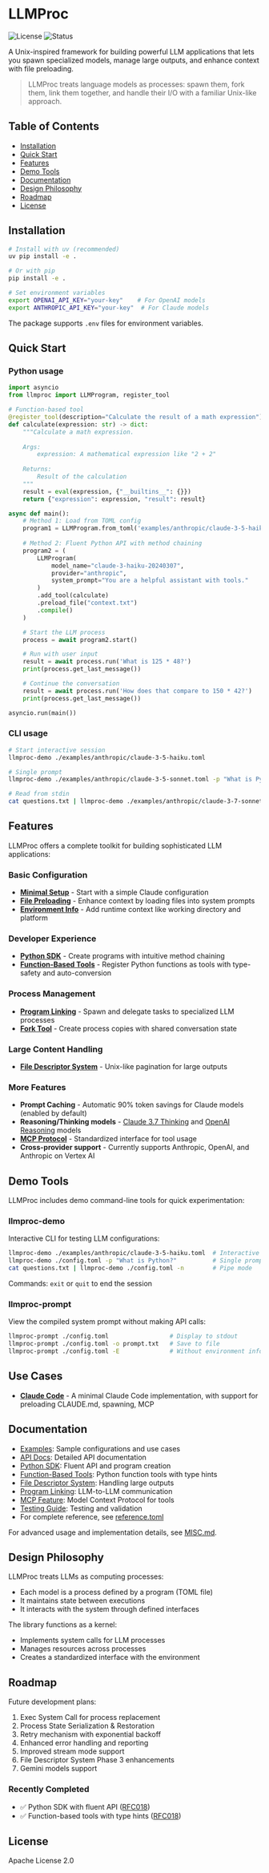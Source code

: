 # LLMProc

![License](https://img.shields.io/badge/license-Apache%202.0-blue)
![Status](https://img.shields.io/badge/status-active-green)

A Unix-inspired framework for building powerful LLM applications that lets you spawn specialized models, manage large outputs, and enhance context with file preloading.

> LLMProc treats language models as processes: spawn them, fork them, link them together, and handle their I/O with a familiar Unix-like approach.

## Table of Contents

- [Installation](#installation)
- [Quick Start](#quick-start)
- [Features](#features)
- [Demo Tools](#demo-tools)
- [Documentation](#documentation)
- [Design Philosophy](#design-philosophy)
- [Roadmap](#roadmap)
- [License](#license)

## Installation

```bash
# Install with uv (recommended)
uv pip install -e .

# Or with pip
pip install -e .

# Set environment variables
export OPENAI_API_KEY="your-key"    # For OpenAI models
export ANTHROPIC_API_KEY="your-key"  # For Claude models
```

The package supports `.env` files for environment variables.

## Quick Start

### Python usage

```python
import asyncio
from llmproc import LLMProgram, register_tool

# Function-based tool
@register_tool(description="Calculate the result of a math expression")
def calculate(expression: str) -> dict:
    """Calculate a math expression.
    
    Args:
        expression: A mathematical expression like "2 + 2"
        
    Returns:
        Result of the calculation
    """
    result = eval(expression, {"__builtins__": {}})
    return {"expression": expression, "result": result}

async def main():
    # Method 1: Load from TOML config
    program1 = LLMProgram.from_toml('examples/anthropic/claude-3-5-haiku.toml')
    
    # Method 2: Fluent Python API with method chaining
    program2 = (
        LLMProgram(
            model_name="claude-3-haiku-20240307",
            provider="anthropic",
            system_prompt="You are a helpful assistant with tools."
        )
        .add_tool(calculate)
        .preload_file("context.txt")
        .compile()
    )

    # Start the LLM process
    process = await program2.start()

    # Run with user input
    result = await process.run('What is 125 * 48?')
    print(process.get_last_message())

    # Continue the conversation
    result = await process.run('How does that compare to 150 * 42?')
    print(process.get_last_message())

asyncio.run(main())
```

### CLI usage

```bash
# Start interactive session
llmproc-demo ./examples/anthropic/claude-3-5-haiku.toml

# Single prompt
llmproc-demo ./examples/anthropic/claude-3-5-sonnet.toml -p "What is Python?"

# Read from stdin
cat questions.txt | llmproc-demo ./examples/anthropic/claude-3-7-sonnet.toml -n
```

## Features

LLMProc offers a complete toolkit for building sophisticated LLM applications:

### Basic Configuration
- **[Minimal Setup](./examples/anthropic/claude-3-5-haiku.toml)** - Start with a simple Claude configuration
- **[File Preloading](./examples/features/preload.toml)** - Enhance context by loading files into system prompts
- **[Environment Info](./examples/features/env-info.toml)** - Add runtime context like working directory and platform

### Developer Experience
- **[Python SDK](./docs/python-sdk.md)** - Create programs with intuitive method chaining
- **[Function-Based Tools](./docs/function-based-tools.md)** - Register Python functions as tools with type-safety and auto-conversion

### Process Management
- **[Program Linking](./examples/features/program-linking/main.toml)** - Spawn and delegate tasks to specialized LLM processes
- **[Fork Tool](./examples/features/fork.toml)** - Create process copies with shared conversation state

### Large Content Handling
- **[File Descriptor System](./examples/features/file-descriptor/main.toml)** - Unix-like pagination for large outputs

### More Features
- **Prompt Caching** - Automatic 90% token savings for Claude models (enabled by default)
- **Reasoning/Thinking models** - [Claude 3.7 Thinking](./examples/anthropic/claude-3-7-thinking-high.toml) and [OpenAI Reasoning](./examples/openai/o3-mini-high.toml) models
- **[MCP Protocol](./examples/features/mcp.toml)** - Standardized interface for tool usage
- **Cross-provider support** - Currently supports Anthropic, OpenAI, and Anthropic on Vertex AI

## Demo Tools

LLMProc includes demo command-line tools for quick experimentation:

### llmproc-demo

Interactive CLI for testing LLM configurations:

```bash
llmproc-demo ./examples/anthropic/claude-3-5-haiku.toml  # Interactive session
llmproc-demo ./config.toml -p "What is Python?"          # Single prompt
cat questions.txt | llmproc-demo ./config.toml -n        # Pipe mode
```

Commands: `exit` or `quit` to end the session

### llmproc-prompt

View the compiled system prompt without making API calls:

```bash
llmproc-prompt ./config.toml                 # Display to stdout
llmproc-prompt ./config.toml -o prompt.txt   # Save to file
llmproc-prompt ./config.toml -E              # Without environment info
```

## Use Cases
- **[Claude Code](./examples/claude-code/claude-code.toml)** - A minimal Claude Code implementation, with support for preloading CLAUDE.md, spawning, MCP

## Documentation

- [Examples](./examples/README.md): Sample configurations and use cases
- [API Docs](./docs/api/index.md): Detailed API documentation
- [Python SDK](./docs/python-sdk.md): Fluent API and program creation
- [Function-Based Tools](./docs/function-based-tools.md): Python function tools with type hints
- [File Descriptor System](./docs/file-descriptor-system.md): Handling large outputs
- [Program Linking](./docs/program-linking.md): LLM-to-LLM communication
- [MCP Feature](./docs/mcp-feature.md): Model Context Protocol for tools
- [Testing Guide](./docs/testing.md): Testing and validation
- For complete reference, see [reference.toml](./examples/reference.toml)

For advanced usage and implementation details, see [MISC.md](MISC.md).

## Design Philosophy

LLMProc treats LLMs as computing processes:
- Each model is a process defined by a program (TOML file)
- It maintains state between executions
- It interacts with the system through defined interfaces

The library functions as a kernel:
- Implements system calls for LLM processes
- Manages resources across processes
- Creates a standardized interface with the environment

## Roadmap

Future development plans:

1. Exec System Call for process replacement
2. Process State Serialization & Restoration
3. Retry mechanism with exponential backoff
4. Enhanced error handling and reporting
5. Improved stream mode support
6. File Descriptor System Phase 3 enhancements
7. Gemini models support

### Recently Completed

- ✅ Python SDK with fluent API ([RFC018](./RFC/RFC018_python_sdk.md))
- ✅ Function-based tools with type hints ([RFC018](./RFC/RFC018_python_sdk.md))

## License

Apache License 2.0